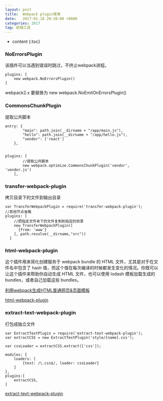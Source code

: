 ```yaml
---
layout: post
title:  Webpack plugin常用 
date:   2017-01-18 20:38:00 +0800
categories: 2017
tag: 前端工具
---
```


* content
{:toc}

### NoErrorsPlugin

该插件可以当遇到错误时跳过，不终止webpack进程。

	plugins: [
		new webpack.NoErrorsPlugin()
	]

webpack2.x 要替换为 new webpack.NoEmitOnErrorsPlugin()

### CommonsChunkPlugin

提取公共脚本

```
entry: {
		"main": path.join(__dirname + "/app/main.js"),
		"hello": path.join(__dirname + "/app/hello.js"),
		"vendor": ['react']
	},


plugins: [
	    //提取公共脚本
	    new webpack.optimize.CommonsChunkPlugin('vendor',  'vendor.js')
  	],
```

### transfer-webpack-plugin

拷贝目录下的文件到输出目录

```
var TransferWebpackPlugin = require('transfer-webpack-plugin');
//其他节点省略    
plugins: [
    //把指定文件夹下的文件复制到指定的目录
    new TransferWebpackPlugin([
      {from: 'www'}
    ], path.resolve(__dirname,"src"))
  ]
```

### html-webpack-plugin

这个插件用来简化创建服务于 webpack bundle 的 HTML 文件，尤其是对于在文件名中包含了 hash 值，而这个值在每次编译的时候都发生变化的情况。你既可以让这个插件来帮助你自动生成 HTML 文件，也可以使用 lodash 模板加载生成的 bundles，或者自己加载这些 bundles。

[利用webpack生成HTML普通网页&页面模板](https://segmentfault.com/a/1190000007126268#articleHeader1)

[html-webpack-plugin](https://www.npmjs.com/package/html-webpack-plugin)

### extract-text-webpack-plugin

打包成独立文件

```
var ExtractTextPlugin = require('extract-text-webpack-plugin');
var extractCSS = new ExtractTextPlugin('style/[name].css');

var cssLoader = extractCSS.extract(['css']);

modules: {
	loaders: [
		{test: /\.css$/, loader: cssLoader}
	]
},
plugins:[
	extractCSS,
]
```

[extract-text-webpack-plugin](https://www.npmjs.com/package/extract-text-webpack-plugin)